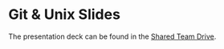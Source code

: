 # Git & Unix Slides

The presentation deck can be found in the [Shared Team Drive](https://drive.google.com/drive/u/0/folders/1ezVejYo3sttHHlifHte673hNZw3fu9u8).
